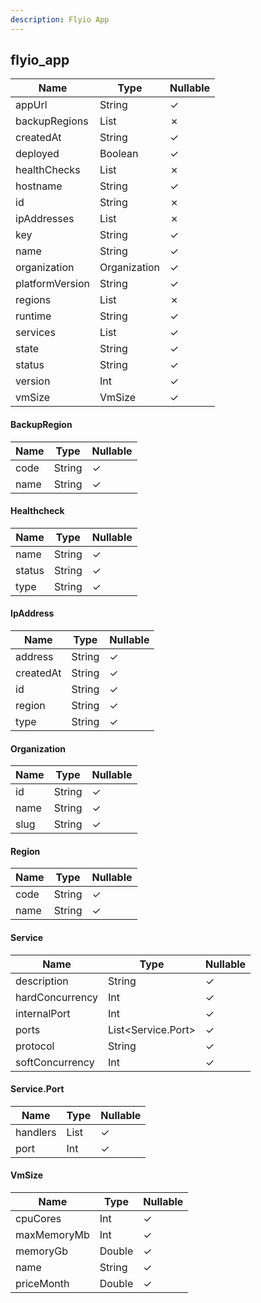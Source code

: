 ```yaml
---
description: Flyio App
---
```

flyio_app
---------

| **Name**        | **Type**           | **Nullable** |
| --------------- | ------------------ | ------------ |
| appUrl          | String             | &check;      |
| backupRegions   | List<BackupRegion> | &cross;      |
| createdAt       | String             | &check;      |
| deployed        | Boolean            | &check;      |
| healthChecks    | List<Healthcheck>  | &cross;      |
| hostname        | String             | &check;      |
| id              | String             | &cross;      |
| ipAddresses     | List<IpAddress>    | &cross;      |
| key             | String             | &check;      |
| name            | String             | &check;      |
| organization    | Organization       | &check;      |
| platformVersion | String             | &check;      |
| regions         | List<Region>       | &cross;      |
| runtime         | String             | &check;      |
| services        | List<Service>      | &check;      |
| state           | String             | &check;      |
| status          | String             | &check;      |
| version         | Int                | &check;      |
| vmSize          | VmSize             | &check;      |

#### BackupRegion
| **Name** | **Type** | **Nullable** |
| -------- | -------- | ------------ |
| code     | String   | &check;      |
| name     | String   | &check;      |

#### Healthcheck
| **Name** | **Type** | **Nullable** |
| -------- | -------- | ------------ |
| name     | String   | &check;      |
| status   | String   | &check;      |
| type     | String   | &check;      |

#### IpAddress
| **Name**  | **Type** | **Nullable** |
| --------- | -------- | ------------ |
| address   | String   | &check;      |
| createdAt | String   | &check;      |
| id        | String   | &check;      |
| region    | String   | &check;      |
| type      | String   | &check;      |

#### Organization
| **Name** | **Type** | **Nullable** |
| -------- | -------- | ------------ |
| id       | String   | &check;      |
| name     | String   | &check;      |
| slug     | String   | &check;      |

#### Region
| **Name** | **Type** | **Nullable** |
| -------- | -------- | ------------ |
| code     | String   | &check;      |
| name     | String   | &check;      |

#### Service
| **Name**        | **Type**           | **Nullable** |
| --------------- | ------------------ | ------------ |
| description     | String             | &check;      |
| hardConcurrency | Int                | &check;      |
| internalPort    | Int                | &check;      |
| ports           | List<Service.Port> | &check;      |
| protocol        | String             | &check;      |
| softConcurrency | Int                | &check;      |

#### Service.Port
| **Name** | **Type**     | **Nullable** |
| -------- | ------------ | ------------ |
| handlers | List<String> | &check;      |
| port     | Int          | &check;      |

#### VmSize
| **Name**    | **Type** | **Nullable** |
| ----------- | -------- | ------------ |
| cpuCores    | Int      | &check;      |
| maxMemoryMb | Int      | &check;      |
| memoryGb    | Double   | &check;      |
| name        | String   | &check;      |
| priceMonth  | Double   | &check;      |
